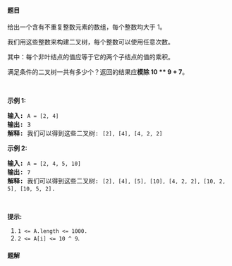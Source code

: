 #### 题目
<p>给出一个含有不重复整数元素的数组，每个整数均大于 1。</p>

<p>我们用这些整数来构建二叉树，每个整数可以使用任意次数。</p>

<p>其中：每个非叶结点的值应等于它的两个子结点的值的乘积。</p>

<p>满足条件的二叉树一共有多少个？返回的结果应<strong>模除 10 ** 9 + 7</strong>。</p>

<p>&nbsp;</p>

<p><strong>示例 1:</strong></p>

<pre>
<strong>输入:</strong> <code>A = [2, 4]</code>
<strong>输出:</strong> 3
<strong>解释:</strong> 我们可以得到这些二叉树: <code>[2], [4], [4, 2, 2]</code></pre>

<p><strong>示例 2:</strong></p>

<pre>
<strong>输入:</strong> <code>A = [2, 4, 5, 10]</code>
<strong>输出:</strong> <code>7</code>
<strong>解释:</strong> 我们可以得到这些二叉树: <code>[2], [4], [5], [10], [4, 2, 2], [10, 2, 5], [10, 5, 2]</code>.</pre>

<p>&nbsp;</p>

<p><strong>提示:</strong></p>

<ol>
	<li><code>1 &lt;= A.length &lt;=&nbsp;1000.</code></li>
	<li><code>2 &lt;=&nbsp;A[i]&nbsp;&lt;=&nbsp;10 ^ 9</code>.</li>
</ol>


 #### 题解